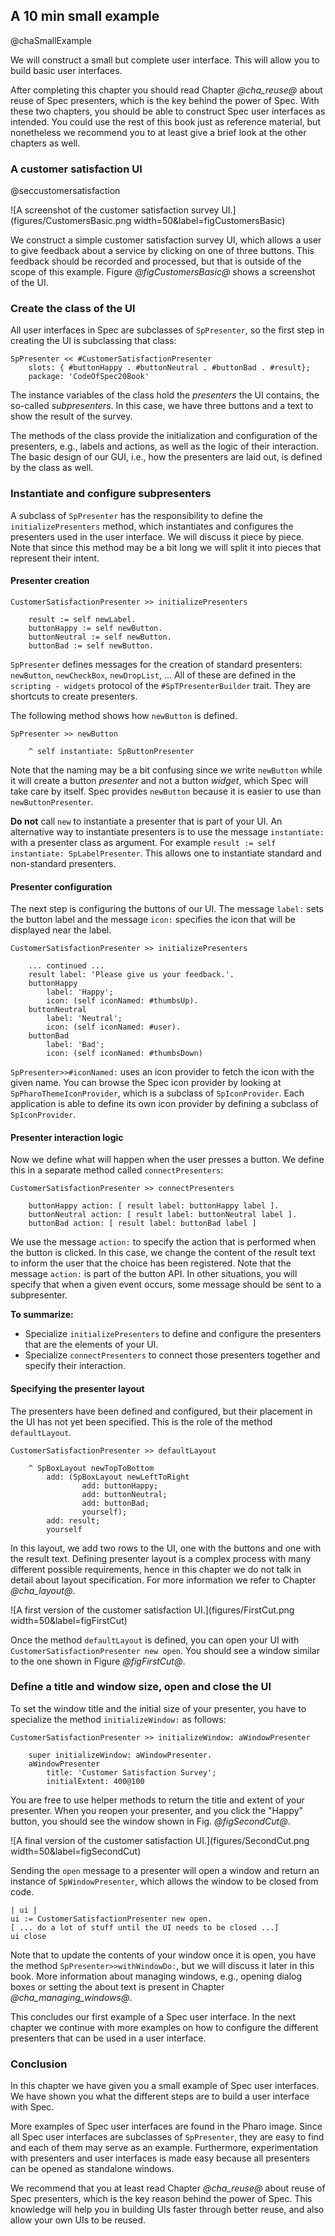 ## A 10 min small example
@chaSmallExample

We will construct a small but complete user interface. This will allow you to build basic user interfaces.

After completing this chapter you should read Chapter *@cha_reuse@* about reuse of Spec presenters, which is the key behind the power of Spec. With these two chapters, you should be able to construct Spec user interfaces as intended. You could use the rest of this book just as reference material, but nonetheless we recommend you to at least give a brief look at the other chapters as well.

### A customer satisfaction UI
@seccustomersatisfaction

![A screenshot of the customer satisfaction survey UI.](figures/CustomersBasic.png width=50&label=figCustomersBasic)

We construct a simple customer satisfaction survey UI, which allows a user to give feedback about a service by clicking on one of three buttons. This feedback should be recorded and processed, but that is outside of the scope of this example. Figure *@figCustomersBasic@* shows a screenshot of the UI.


### Create the class of the UI


All user interfaces in Spec are subclasses of `SpPresenter`, so the first step in creating the UI is subclassing that class:

```
SpPresenter << #CustomerSatisfactionPresenter
	slots: { #buttonHappy . #buttonNeutral . #buttonBad . #result};
	package: 'CodeOfSpec20Book'
```

The instance variables of the class hold the _presenters_ the UI contains, the so-called _subpresenters_. In this case, we have three buttons and a text to show the result of the survey.

The methods of the class provide the initialization and configuration of the presenters, e.g., labels and actions, as well as the logic of their interaction. The basic design of our GUI, i.e., how the presenters are laid out, is defined by the class as well.

### Instantiate and configure subpresenters


A subclass of `SpPresenter` has the responsibility to define the `initializePresenters` method,
which instantiates and configures the presenters used in the user interface. We will discuss it piece by piece. Note that since this method may be a bit long we will split it into pieces that represent
their intent.

#### Presenter creation

```
CustomerSatisfactionPresenter >> initializePresenters

	result := self newLabel.
	buttonHappy := self newButton.
	buttonNeutral := self newButton.
	buttonBad := self newButton.
```


`SpPresenter` defines messages for the creation of standard presenters: `newButton`, `newCheckBox`, `newDropList`, … All of these are defined in the `scripting - widgets` protocol of the `#SpTPresenterBuilder` trait. They are shortcuts to create presenters.

The following method shows how `newButton` is defined.

```
SpPresenter >> newButton

	^ self instantiate: SpButtonPresenter
```


Note that the naming may be a bit confusing since we write `newButton` while it will create a button _presenter_ and not a button _widget_, which Spec will take care by itself. Spec provides `newButton` because it is easier to use than `newButtonPresenter`.

**Do not** call `new` to instantiate a presenter that is part of your UI. An alternative way to instantiate presenters is to use the message `instantiate:` with a presenter class as argument. For example `result := self instantiate: SpLabelPresenter`. This allows one to instantiate standard and non-standard presenters.

#### Presenter configuration

The next step is configuring the buttons of our UI. The message `label:` sets the button label and the message `icon:` specifies the icon that will be displayed near the label.

```
CustomerSatisfactionPresenter >> initializePresenters

	... continued ...
	result label: 'Please give us your feedback.'.
	buttonHappy
		label: 'Happy';
		icon: (self iconNamed: #thumbsUp).
	buttonNeutral
		label: 'Neutral';
		icon: (self iconNamed: #user).
	buttonBad
		label: 'Bad';
		icon: (self iconNamed: #thumbsDown)
```

`SpPresenter>>#iconNamed:` uses an icon provider to fetch the icon with the given name. You can browse the Spec icon provider by looking at `SpPharoThemeIconProvider`, which is a subclass of `SpIconProvider`. Each application is able to define its own icon provider by defining a subclass of `SpIconProvider`.



#### Presenter interaction logic

Now we define what will happen when the user presses a button. We define this in a separate method called `connectPresenters`:


```
CustomerSatisfactionPresenter >> connectPresenters

	buttonHappy action: [ result label: buttonHappy label ].
	buttonNeutral action: [ result label: buttonNeutral label ].
	buttonBad action: [ result label: buttonBad label ]
```


We use the message `action:` to specify the action that is performed when the button is clicked. In this case, we change the content of the result text to inform the user that the choice has been registered. Note that the message `action:` is part of the button API. In other situations, you will specify that when a given event occurs, some message should be sent to a subpresenter.

**To summarize:**

- Specialize `initializePresenters` to define and configure the presenters that are the elements of your UI.
- Specialize `connectPresenters` to connect those presenters together and specify their interaction.

#### Specifying the presenter layout

The presenters have been defined and configured, but their placement in the UI has not yet been specified. This is the role of the method `defaultLayout`.

```
CustomerSatisfactionPresenter >> defaultLayout

	^ SpBoxLayout newTopToBottom
		add: (SpBoxLayout newLeftToRight
				add: buttonHappy;
				add: buttonNeutral;
				add: buttonBad;
				yourself);
		add: result;
		yourself
```


In this layout, we add two rows to the UI, one with the buttons and one with the result text. Defining presenter layout is a complex process with many different possible requirements, hence in this chapter we do not talk in detail about layout specification. For more information we refer to Chapter *@cha_layout@*.

![A first version of the customer satisfaction UI.](figures/FirstCut.png width=50&label=figFirstCut)

Once the method `defaultLayout` is defined, you can open your UI with `CustomerSatisfactionPresenter new open`. You should see a window similar to the one shown in Figure *@figFirstCut@*.


### Define a title and window size, open and close the UI


To set the window title and the initial size of your presenter, you have to specialize the method `initializeWindow:` as follows:

```
CustomerSatisfactionPresenter >> initializeWindow: aWindowPresenter

	super initializeWindow: aWindowPresenter.
	aWindowPresenter
		title: 'Customer Satisfaction Survey';
		initialExtent: 400@100
```


You are free to use helper methods to return the title and extent of your presenter. When you reopen your presenter, and you click the "Happy" button, you should see the window shown in Fig. *@figSecondCut@*.


![A final version of the customer satisfaction UI.](figures/SecondCut.png width=50&label=figSecondCut)


Sending the `open` message to a presenter will open a window and return an instance of `SpWindowPresenter`, which allows the window to be closed from code.

```
| ui |
ui := CustomerSatisfactionPresenter new open.
[ ... do a lot of stuff until the UI needs to be closed ...]
ui close
```


Note that to update the contents of your window once it is open, you have the method `SpPresenter>>withWindowDo:`, but we will discuss it later in this book. More information about managing windows, e.g., opening dialog boxes or setting the about text is present in Chapter *@cha_managing_windows@*.

This concludes our first example of a Spec user interface. In the next chapter we continue with more examples on how to configure the different presenters that can be used in a user interface.

### Conclusion


In this chapter we have given you a small example of Spec user interfaces. We have shown you what the different steps are to build a user interface with Spec.

More examples of Spec user interfaces are found in the Pharo image. Since all Spec user interfaces are subclasses of `SpPresenter`, they are easy to find and each of them may serve as an example. Furthermore, experimentation with presenters and user interfaces is made easy because all presenters can be opened as standalone windows.

We recommend that you at least read Chapter *@cha_reuse@* about reuse of Spec presenters, which is the key reason behind the power of Spec. This knowledge will help you in building UIs faster through better reuse, and also allow your own UIs to be reused.
